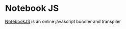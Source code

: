 # Notebook JS
[NotebookJS](https://nicolascou.github.io/notebookjs/) is an online javascript bundler and transpiler
